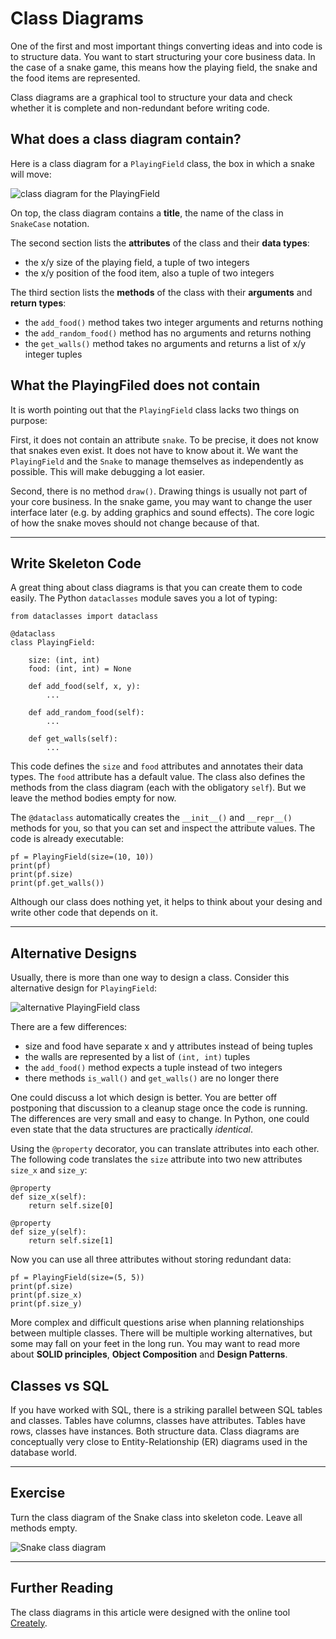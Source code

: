 
# Class Diagrams

One of the first and most important things converting ideas and into code is to structure data.
You want to start structuring your core business data.
In the case of a snake game, this means how the playing field, the snake and the food items are represented.

Class diagrams are a graphical tool to structure your data and check whether it is complete and non-redundant before writing code.

## What does a class diagram contain?

Here is a class diagram for a `PlayingField` class, the box in which a snake will move:

![class diagram for the PlayingField](class_playing_field.png)

On top, the class diagram contains a **title**, the name of the class in `SnakeCase` notation.

The second section lists the **attributes** of the class and their **data types**:

* the x/y size of the playing field, a tuple of two integers
* the x/y position of the food item, also a tuple of two integers

The third section lists the **methods** of the class with their **arguments** and **return types**:

* the `add_food()` method takes two integer arguments and returns nothing
* the `add_random_food()` method has no arguments and returns nothing
* the `get_walls()` method takes no arguments and returns a list of x/y integer tuples

## What the PlayingFiled does not contain

It is worth pointing out that the `PlayingField` class lacks two things on purpose:

First, it does not contain an attribute `snake`.
To be precise, it does not know that snakes even exist.
It does not have to know about it.
We want the `PlayingField` and the `Snake` to manage themselves as independently as possible.
This will make debugging a lot easier.

Second, there is no method `draw()`.
Drawing things is usually not part of your core business.
In the snake game, you may want to change the user interface later (e.g. by adding graphics and sound effects).
The core logic of how the snake moves should not change because of that.

----

## Write Skeleton Code

A great thing about class diagrams is that you can create them to code easily.
The Python `dataclasses` module saves you a lot of typing:

    from dataclasses import dataclass

    @dataclass
    class PlayingField:

        size: (int, int)
        food: (int, int) = None

        def add_food(self, x, y):
            ...

        def add_random_food(self):
            ...

        def get_walls(self):
            ...

This code defines the `size` and `food` attributes and annotates their data types.
The `food` attribute has a default value.
The class also defines the methods from the class diagram (each with the obligatory `self`).
But we leave the method bodies empty for now.

The `@dataclass` automatically creates the `__init__()` and `__repr__()` methods for you, so that you can set and inspect the attribute values.
The code is already executable:

    pf = PlayingField(size=(10, 10))
    print(pf)
    print(pf.size)
    print(pf.get_walls())

Although our class does nothing yet, it helps to think about your desing and write other code that depends on it.

----

## Alternative Designs

Usually, there is more than one way to design a class.
Consider this alternative design for `PlayingField`:

![alternative PlayingField class](class_playing_field_alt.png)

There are a few differences:

* size and food have separate x and y attributes instead of being tuples
* the walls are represented by a list of `(int, int)` tuples
* the `add_food()` method expects a tuple instead of two integers
* there methods `is_wall()` and `get_walls()` are no longer there

One could discuss a lot which design is better.
You are better off postponing that discussion to a cleanup stage once the code is running.
The differences are very small and easy to change.
In Python, one could even state that the data structures are practically *identical*.

Using the `@property` decorator, you can translate attributes into each other.
The following code translates the `size` attribute into two new attributes `size_x` and `size_y`:

    @property
    def size_x(self):
        return self.size[0]
    
    @property
    def size_y(self):
        return self.size[1]

Now you can use all three attributes without storing redundant data:

    pf = PlayingField(size=(5, 5))
    print(pf.size)
    print(pf.size_x)
    print(pf.size_y)


More complex and difficult questions arise when planning relationships between multiple classes.
There will be multiple working alternatives, but some may fall on your feet in the long run.
You may want to read more about **SOLID principles**, **Object Composition** and **Design Patterns**.

## Classes vs SQL

If you have worked with SQL, there is a striking parallel between SQL tables and classes.
Tables have columns, classes have attributes.
Tables have rows, classes have instances.
Both structure data.
Class diagrams are conceptually very close to Entity-Relationship (ER) diagrams used in the database world.

----

## Exercise

Turn the class diagram of the Snake class into skeleton code.
Leave all methods empty.

![Snake class diagram](class_snake.png)

----

## Further Reading

The class diagrams in this article were designed with the online tool [Creately](https://app.creately.com).
